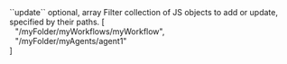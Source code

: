 <tr>
<td>``update``</td>
<td>optional, array</td>
<td>Filter collection of JS objects to add or update, specified by their paths.</td>
<td> [
  <div style="padding-left:10px;">"/myFolder/myWorkflows/myWorkflow",</div>
  <div style="padding-left:10px;">"/myFolder/myAgents/agent1"</div>
  ]</td>
<td></td>
</tr>
